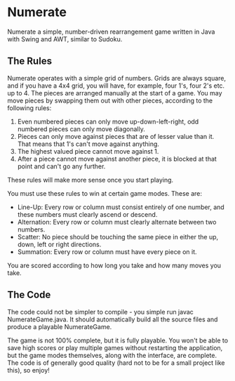 # Numerate

Numerate a simple, number-driven rearrangement game written in Java with Swing and AWT, similar to Sudoku.

## The Rules

Numerate operates with a simple grid of numbers. Grids are always square, and if you have a 4x4 grid, you will have, for example, four 1's, four 2's etc. up to 4. The pieces are arranged manually at the start of a game. You may move pieces by swapping them out with other pieces, according to the following rules:

1. Even numbered pieces can only move up-down-left-right, odd numbered pieces can only move diagonally.
2. Pieces can only move against pieces that are of lesser value than it. That means that 1's can't move against anything.
3. The highest valued piece cannot move against 1.
4. After a piece cannot move against another piece, it is blocked at that point and can't go any further.

These rules will make more sense once you start playing.

You must use these rules to win at certain game modes. These are:

* Line-Up: Every row or column must consist entirely of one number, and these numbers must clearly ascend or descend.
* Alternation: Every row or column must clearly alternate between two numbers.
* Scatter: No piece should be touching the same piece in either the up, down, left or right directions.
* Summation: Every row or column must have every piece on it.

You are scored according to how long you take and how many moves you take.

## The Code

The code could not be simpler to compile - you simple run javac NumerateGame.java. It should automatically build all the source files and produce a playable NumerateGame.

The game is not 100% complete, but it is fully playable. You won't be able to save high scores or play multiple games without restarting the application, but the game modes themselves, along with the interface, are complete. The code is of generally good quality (hard not to be for a small project like this), so enjoy!
